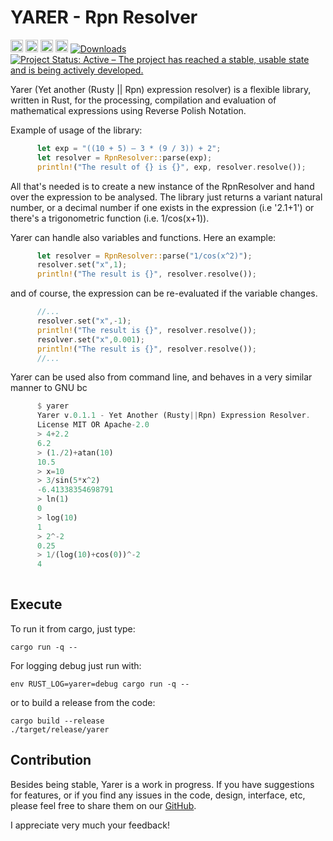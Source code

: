 
YARER - Rpn Resolver
===========================
[<img alt="github" src="https://img.shields.io/badge/github-davassi/davassi?style=for-the-badge&labelColor=555555&logo=github" height="20">](https://github.com/davassi/yarer)
[<img alt="build status" src="https://github.com/davassi/yarer/actions/workflows/rust.yml/badge.svg" height="20">](https://github.com/davassi/yarer/actions?query=branch%3Amaster)
[<img alt="crates.io" src="https://img.shields.io/crates/v/syn.svg?style=for-the-badge&color=fc8d62&logo=rust" height="20">](https://crates.io/crates/yarer)
[<img alt="docs.rs" src="https://img.shields.io/docsrs/yarer?style=for-the-badge&labelColor=555555&logo=docs.rs" height="20">](https://docs.rs/yarer)
[![Downloads](https://img.shields.io/crates/d/yarer.svg)](https://crates.io/crates/yarer)
[![Project Status: Active – The project has reached a stable, usable state and is being actively developed.](https://www.repostatus.org/badges/latest/active.svg)](https://www.repostatus.org/#active)


Yarer (Yet another (Rusty || Rpn) expression resolver) is a flexible library, written in Rust, for the processing, compilation and evaluation of mathematical expressions using Reverse Polish Notation.

Example of usage of the library: 
      
```rust
      let exp = "((10 + 5) – 3 * (9 / 3)) + 2";
      let resolver = RpnResolver::parse(exp);
      println!("The result of {} is {}", exp, resolver.resolve());
```

All that's needed is to create a new instance of the RpnResolver and hand over the expression to be analysed.
The library just returns a variant natural number, or a decimal number if one exists in the expression (i.e '2.1+1') or there's a trigonometric function (i.e. 1/cos(x+1)).

Yarer can handle also variables and functions. Here an example:

```rust
      let resolver = RpnResolver::parse("1/cos(x^2)");
      resolver.set("x",1);
      println!("The result is {}", resolver.resolve());
```

and of course, the expression can be re-evaluated if the variable changes.

```rust
      //...
      resolver.set("x",-1);
      println!("The result is {}", resolver.resolve());
      resolver.set("x",0.001); 
      println!("The result is {}", resolver.resolve());
      //...
```

Yarer can be used also from command line, and behaves in a very similar manner to GNU bc

```rust
      $ yarer
      Yarer v.0.1.1 - Yet Another (Rusty||Rpn) Expression Resolver.
      License MIT OR Apache-2.0
      > 4+2.2
      6.2
      > (1./2)+atan(10)
      10.5
      > x=10
      > 3/sin(5*x^2)
      -6.41338354698791
      > ln(1)
      0
      > log(10)
      1
      > 2^-2
      0.25
      > 1/(log(10)+cos(0))^-2
      4
      
```

## Execute

To run it from cargo, just type:

```console
cargo run -q -- 
```

For logging debug just run with:

```console
env RUST_LOG=yarer=debug cargo run -q -- 
```

or to build a release from the code:

```console
cargo build --release
./target/release/yarer
```

## Contribution

Besides being stable, Yarer is a work in progress. If you have suggestions for features, or if you find any issues in the code, design, interface, etc, please feel free to share them on our [GitHub](https://github.com/davassi/yarer/issues). 

I appreciate very much your feedback!


